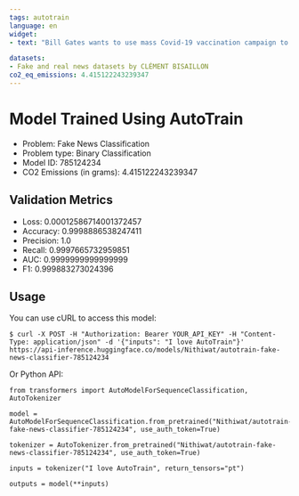 ```yaml
---
tags: autotrain
language: en
widget:
- text: "Bill Gates wants to use mass Covid-19 vaccination campaign to implant microchips to track people"

datasets:
- Fake and real news datasets by CLÉMENT BISAILLON
co2_eq_emissions: 4.415122243239347
---
```


# Model Trained Using AutoTrain

- Problem: Fake News Classification
- Problem type: Binary Classification
- Model ID: 785124234
- CO2 Emissions (in grams): 4.415122243239347

## Validation Metrics

- Loss: 0.00012586714001372457
- Accuracy: 0.9998886538247411
- Precision: 1.0
- Recall: 0.9997665732959851
- AUC: 0.9999999999999999
- F1: 0.999883273024396

## Usage

You can use cURL to access this model:

```
$ curl -X POST -H "Authorization: Bearer YOUR_API_KEY" -H "Content-Type: application/json" -d '{"inputs": "I love AutoTrain"}' https://api-inference.huggingface.co/models/Nithiwat/autotrain-fake-news-classifier-785124234
```

Or Python API:

```
from transformers import AutoModelForSequenceClassification, AutoTokenizer

model = AutoModelForSequenceClassification.from_pretrained("Nithiwat/autotrain-fake-news-classifier-785124234", use_auth_token=True)

tokenizer = AutoTokenizer.from_pretrained("Nithiwat/autotrain-fake-news-classifier-785124234", use_auth_token=True)

inputs = tokenizer("I love AutoTrain", return_tensors="pt")

outputs = model(**inputs)
```